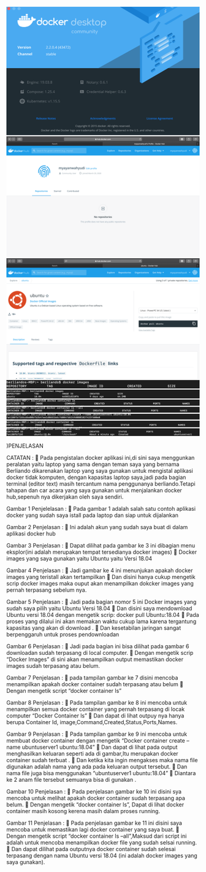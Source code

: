 ![Gambar 1](https://github.com/Myayanwahyudi/UTS_TCC/blob/master/1.png)
![Gambar 2](https://github.com/Myayanwahyudi/UTS_TCC/blob/master/2.png)
![Gambar 3](https://github.com/Myayanwahyudi/UTS_TCC/blob/master/3.png)
![Gambar 4](https://github.com/Myayanwahyudi/UTS_TCC/blob/master/4.png)
![Gambar 6](https://github.com/Myayanwahyudi/UTS_TCC/blob/master/6.png)
![Gambar 7](https://github.com/Myayanwahyudi/UTS_TCC/blob/master/7.png)
![Gambar 8](https://github.com/Myayanwahyudi/UTS_TCC/blob/master/8.png)
![Gambar 9](https://github.com/Myayanwahyudi/UTS_TCC/blob/master/9.png)
![Gambar 10](https://github.com/Myayanwahyudi/UTS_TCC/blob/master/10.png)
![Gambar 11](https://github.com/Myayanwahyudi/UTS_TCC/blob/master/11.png)

)PENJELASAN

CATATAN :
	Pada pengistalan docker aplikasi ini,di sini saya menggunkan peralatan yaitu laptop yang sama dengan teman saya yang bernama Berliando dikarenakan laptop yang saya gunakan untuk mengistal aplikasi docker tidak komputen, dengan kapasitas laptop saya,jadi pada bagian terminal (editor text) masih tercantum nama penggunanya berliando.Tetapi tahapan dan car acara yang saya gunakan untuk menjalankan docker hub,sepenuh nya dikerjakan oleh saya sendiri.

Gambar 1
Penjelelasan :
	Pada gambar 1 adalah salah satu contoh aplikasi docker yang sudah saya istall pada laptop dan siap untuk dijalankan

Gambar 2 
Penjelasan : 
	Ini adalah akun yang sudah saya buat di dalam aplikasi docker hub

Gambar 3
Penjelasan :
	 Dapat dilihat pada gambar ke 3 ini dibagian menu eksplor(ini adalah merupakan tempat tersedianya docker images)
	Docker images yang saya gunakan yaitu Ubuntu yaitu Versi 18.04








Gambar 4
Penjelasan : 
	Jadi gambar ke 4 ini menunjukan apakah docker images yang teristall akan tertampilkan
	Dan disini hanya cukup mengetik scrip docker images maka ouput akan menampilkan dokcker images yang pernah terpasang sebelum nya.

Gambar 5
Penjelasan : 
	Jadi pada bagian nomor 5 ini Docker images yang sudah saya pilih yaitu Ubuntu Versi 18.04 
	Dan disini saya mendownload Ubuntu versi 18.04 dengan mengetik scrip: docker pull Ubuntu:18.04
	Pada proses yang dilalui ini akan memakan waktu cukup lama karena tergantung kapasitas yang akan di download .
	Dan kesetabilan jaringan sangat berpenggaruh untuk proses pendownloadan

Gambar 6
Penjelasan : 
	Jadi pada bagian ini bisa dilihat pada gambar 6 downloadan sudah terpasang di local computer.
	Dengan mengetik scrip “Docker Images” di sini akan menampilkan output memastikan docker images sudah terpasang atau belum.

Gambar 7
Penjelasan : 
	pada tampilan gambar ke 7 disini mencoba menampilkan apakah docker container sudah terpasang atau belum
	Dengan mengetik script “docker container ls”








Gambar 8
Penjelasan : 
	Pada tampilan gambar ke 8 ini mencoba untuk menampilkan semua docker container yang pernah terpasang di locak computer “Docker Container ls”
	Dan dapat di lihat outpuy nya hanya berupa Container Id, image,Command,Created,Status,Ports,Names.

Gambar 9
Penjelasan :
	Pada tampilan gambar ke 9 ini mencoba untuk membuat docker container dengan mengetik “Docker container create –name ubuntuserver1 ubuntu:18.04”
	Dan dapat di lihat pada output menghasilkan keluaran seperti ada di gambar,Itu merupakan docker container sudah terbuat .
	Dan ketika  kita ingin mengakses maka nama file digunakan adalah nama yang ada pada keluaran output tersebut.
	Dan nama file juga bisa menggunakan “ubuntuserver1 ubuntu:18.04”
	Diantara ke 2 anam file tersebut semuanya bisa di gunakan .

Gambar 10
Penjelasan :
	Pada penjelasan gambar ke 10 ini disini sya mencoba untuk melihat apakah docker container sudah terpasang apa belum.
	Dengan mengetik “docker container ls”, Dapat di lihat docker container masih kosong kerena masih dalam proses running.

Gambar 11
Penjelasan :
	Pada penjelasan gambar ke 11 ini disini saya mencoba untuk memastikan lagi docker container yang saya buat.
	 Dengan mengetik script “docker container ls –all”,Maksud dari script ini adalah untuk mencoba menampilkan docker file yang sudah selsai running.
	Dan dapat dilihat pada outputnya docker container sudah selesai terpasang  dengan nama Ubuntu versi 18.04 (ini adalah docker images yang saya gunakan).

